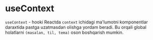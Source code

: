 # **useContext**

`useContext` - hooki Reactda `context` ichidagi ma'lumotni komponentlar daraxtida pastga uzatmasdan olishga yordam beradi. Bu orqali global holatlarni `(masalan, til, tema)` oson boshqarish mumkin.

